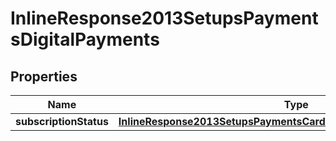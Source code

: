 
# InlineResponse2013SetupsPaymentsDigitalPayments

## Properties
Name | Type | Description | Notes
------------ | ------------- | ------------- | -------------
**subscriptionStatus** | [**InlineResponse2013SetupsPaymentsCardProcessingSubscriptionStatus**](InlineResponse2013SetupsPaymentsCardProcessingSubscriptionStatus.md) |  |  [optional]



